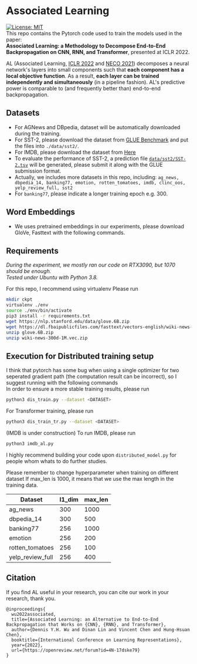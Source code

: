 
# Associated Learning
 [![License: MIT](https://img.shields.io/badge/License-MIT-yellow.svg)](https://opensource.org/licenses/MIT) <br>
This repo contains the Pytorch code used to train the models used in the paper:<br>
**Associated Learning: a Methodology to Decompose End-to-End Backpropagation on CNN, RNN, and Transformer**, presented at ICLR 2022.

AL (Associated Learning, [ICLR 2022](https://in.ncu.edu.tw/~hhchen/academic_works/wu22-associated.pdf) and [NECO 2021](https://github.com/SamYWK/Associated_Learning)) decomposes a neural network's layers into small components such that **each component has a local objective function**.  As a result, **each layer can be trained independently and simultaneously** (in a pipeline fashion).  AL's predictive power is comparable to (and frequently better than) end-to-end backpropagation.

## Datasets

* For AGNews and DBpedia, dataset will be automatically downloaded during the training.
* For SST-2, please download the dataset from [GLUE Benchmark](https://gluebenchmark.com/tasks) and put the files into `./data/sst2/`.
* For IMDB, please download the dataset from [Here](https://drive.google.com/file/d/1GRyOQs6TT0IXKDyha6zNjinmvREKyeuV/view?usp=sharing)
* To evaluate the performance of SST-2, a prediction file [`data/sst2/SST-2.tsv`](data/sst2/) will be generated, please submit it along with the GLUE submission format.
* Actually, we includes more datasets in this repo, including: `ag_news, dbpedia_14, banking77, emotion, rotten_tomatoes, imdb, clinc_oos, yelp_review_full, sst2`
* For `banking77`, please indicate a longer training epoch e.g. 300.
 
## Word Embeddings

* We uses pretrained embeddings in our experiments, please download GloVe, Fasttext with the following commands. 

## Requirements

*During the experiment, we mostly ran our code on RTX3090, but 1070 should be enough.*<br>
*Tested under Ubuntu with Python 3.8.*

For this repo, I recommend using virtualenv
Please run <br> 
```bash
mkdir ckpt
virtualenv ./env
source ./env/bin/activate
pip3 install -r requirements.txt
wget https://nlp.stanford.edu/data/glove.6B.zip
wget https://dl.fbaipublicfiles.com/fasttext/vectors-english/wiki-news-300d-1M.vec.zip
unzip glove.6B.zip
unzip wiki-news-300d-1M.vec.zip
```

## Execution for Distributed training setup
 I think that pytorch has some bug when using a single optimizer for two seperated gradient path (the computation result can be incorrect), so I suggest running with the following commands <br> In order to ensure a more stable training results, please run <br>
 ```bash
 python3 dis_train.py --dataset <DATASET>
 ``` 
 For Transformer training, please run <br>
 ```bash
python3 dis_train_tr.py --dataset <DATASET>
 ```
  
(IMDB is under construction)
To run IMDB, please run
```bash
python3 imdb_al.py
```

I highly recommend building your code upon `distributed_model.py` for people whom whats to do further studies.

Please remember to change hyperparameter when training on different dataset
If max_len is 1000, it means that we use the max length in the training data.

| Dataset          | l1_dim | max_len |
|------------------|--------|---------|
| ag_news          | 300    | 1000    |
| dbpedia_14       | 300    | 500     |
| banking77        | 256    | 1000    |
| emotion          | 256    | 200     |
| rotten_tomatoes  | 256    | 100     |
| yelp_review_full | 256    | 400     |

## Citation

If you find AL useful in your research, you can cite our work in your research, thank you.

    @inproceedings{
      wu2022associated,
      title={Associated Learning: an Alternative to End-to-End Backpropagation that Works on {CNN}, {RNN}, and Transformer},
      author={Dennis Y.H. Wu and Dinan Lin and Vincent Chen and Hung-Hsuan Chen},
      booktitle={International Conference on Learning Representations},
      year={2022},
      url={https://openreview.net/forum?id=4N-17dske79}
    }
